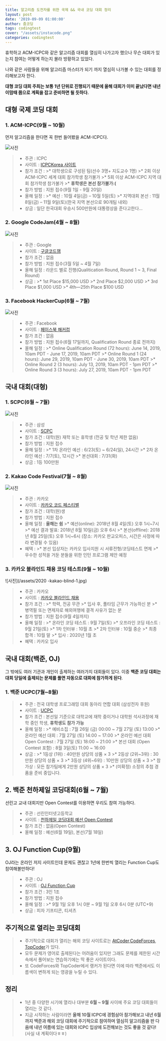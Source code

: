 ```yaml
---
title: 알고리즘 도전자를 위한 국제 && 국내 코딩 대회 정리
layout: post
date: '2019-09-09 01:00:00'
author: 줌코딩
tags: codingtest
cover: "/assets/instacode.png"
categories: codingtest
---
```


휴학하고 ACM-ICPC와 같은 알고리즘 대회를 열심히 나가고자 했으나 무슨 대회가 있는지 참여는 어떻게 하는지 몰라 방황하고 있었다.

나와 같은 사람들을 위해 알고리즘 마스터가 되기 까지 열심히 나가볼 수 있는 대회를 정리해보고자 한다.

**대형 코딩 대회 주최는 보통 1년 단위로 진행되기 때문에 올해 대회가 이미 끝났다면 내년 이맘때 쯤으로 계획을 잡고 준비하면 될 듯하다.**

## 대형 국제 코딩 대회

### 1. ACM-ICPC(9월 ~ 10월)

먼저 알고리즘을 한다면 꼭 한번 들어봤을 ACM-ICPC다.

![사진](/assets/coding-test-1.png)

>* 주관 : ICPC
>* 사이트 : [ICPCKorea 사이트](http://icpckorea.org/)
>* 참가 조건 :
    >* 대학생으로 구성된 팀(선수 3명+  지도교수 1명)
    >* 2회 이상 ACM-ICPC 세계 대회 참가학생 참가불가
    >* 5회 이상 ACM-ICPC 지역 대회 참가학생 참가불가
    >* **휴학생은 본선 참가불가:(**
>* 참가 방법 : 지원 접수(9월 1일 - 9월 20일)
>* 올해 일정 :
    >* 예선 : 10월 4일(금) – 10월 5일(토)
    >* 지역대회 본선 : 11월 8일(금) – 11월 9일(토)(한국 지역 본선으로 90개팀 내외)
>* 상금 : 일단 한국대회 우승시 500만원에 대통령상을 준다고한다...

### 2. Google CodeJam(4월 ~ 8월)

![사진](/assets/coding-test-2.jpg)

>* 주관 : Google
>* 사이트 : [구글코드잼](http://icpckorea.org/)
>* 참가 조건 : 없음
>* 참가 방법 : 지원 접수(3월 5일 ~ 4월 7일)
>* 올해 일정 : 라운드 별로 진행(Qualitication Round, Round 1 ~ 3, Final Round)
>* 상금 :
    >* 1st Place $15,000 USD
    >* 2nd Place $2,000 USD
    >* 3rd Place $1,000 USD
    >* 4th—25th Place $100 USD

### 3. Facebook HackerCup(6월 ~ 7월)

![사진](/assets/coding-test-3.jpg)

>* 주관 : Facebook
>* 사이트 : [페이스북 해커컵](https://www.facebook.com/hackercup/)
>* 참가 조건 : 없음
>* 참가 방법 : 지원 접수(6월 17일까지, Qualification Round 종료 전까지)
>* 올해 일정 :
    >* Online Qualification Round (72 hours): June 14, 2019, 10am PDT - June 17, 2019, 10am PDT
    >* Online Round 1 (24 hours): June 29, 2019, 10am PDT - June 30, 2019, 10am PDT
    >* Online Round 2 (3 hours): July 13, 2019, 10am PDT - 1pm PDT
    >* Online Round 3 (3 hours): July 27, 2019, 10am PDT - 1pm PDT

## 국내 대회(대형)

### 1. SCPC(6월 ~ 7월)

![사진](/assets/coding-test-4.jpg)

>* 주관 : 삼성
>* 사이트 : [SCPC](https://www.codeground.org/contest/contest)
>* 참가 조건 : 대학(원) 재학 또는 휴학생 (전공 및 학년 제한 없음)
>* 참가 방법 : 지원 접수
>* 올해 일정 :
    >* 1차 온라인 예선 : 6/23(토) ~ 6/24(일), 24시간
    >* 2차 온라인 예선 : 7/7(토), 12시간
    >* 본선대회 : 7/31(화)
>* 상금 : 1등 100만원

### 2. Kakao Code Festival(7월 ~ 8월)

![사진](/assets/coding-test-5.png)

>* 주관 : 카카오
>* 사이트 : [카카오 코드 페스티벌](https://contest.kakaocode.com/info)
>* 참가 조건 : 대학(원)생
>* 참가 방법 : 지원 접수
>* 올해 일정 : **올해는 쉼**
    >* 예선(online): 2018년 8월 4일(토) 오후 1시~7시
    >* 예선 결과 발표: 2018년 8월 10일(금) 오후 6시
    >* 본선(offline): 2018년 8월 25일(토) 오후 1시~6시 (장소: 카카오 판교오피스, 시간은 사정에 따라 변경될 수 있음)
>* 혜택 :
    >* 본선 입상자는 카카오 입사지원 시 서류전형/코딩테스트 면제
    >* 우수한 성적을 거둔 분들을 위한 인턴 프로그램 제안 예정

### 3. 카카오 블라인드 채용 코딩 테스트(9월 ~ 10월)

![사진](/assets/2020 -kakao-blind-1.jpg)

>* 주관 : 카카오
>* 사이트 : [카카오 블라인드 채용](https://www.welcomekakao.com/competitions/102/2020-kakao-blind-recruitment)
>* 참가 조건 :
    >* 학력, 전공 무관
    >* 입사 후, 풀타임 근무가 가능하신 분
    >* 병역필 또는 면제자로 해외여행에 결격 사유가 없는 분
>* 참가 방법 : 지원 접수(9월 4일까지)
>* 올해 일정 :
    >* 온라인 코딩 테스트 : 9월 7일(토)
    >* 오프라인 코딩 테스트 : 9월 21일(토)
    >* 1차 인터뷰 : 10월 초
    >* 2차 인터뷰 : 10월 중순
    >* 최종 합격 : 10월 말
    >* 입사 : 2020년 1월 초
>* 혜택 : 카카오 입사

## 국내 대회(백준, OJ)

그 밖에도 여러 기관과 개인이 출제하는 여러가지 대회들이 있다. 이중 **백준 코딩 대회는 대회 당일에 출제되는 문제를 풀면 자동으로 대회에 참가하게 된다**.

### 1. 백준 UCPC(7월~8월)

>* 주관 : 전국 대학생 프로그래밍 대회 동아리 연합 대회
(삼성전자 후원)
>* 사이트 : [UCPC](https://ucpc.acmicpc.net/info)
>* 참가 조건 : 본선일 기준으로 대학교에 재학 중이거나 대학원 석사과정에 재학 중인 학생, **휴학생도 참가 가능**
>* 올해 일정 :
    >* 예비소집 : 7월 26일 (금) 00:00 ~ 7월 27일 (토) 13:00
    >* 온라인 예선 대회 : 7월 27일 (토) 14:00 ~ 17:00
    >* 온라인 예선 대회 Open Contest : 7월 27일 (토) 18:00 ~ 21:00
    >* 본선 대회 (Open Contest 포함) : 8월 3일(토) 11:00 ~ 16:00
>* 상금 :
    >* 1등상 (1위) : 40만원 상당의 상품 × 3
    >* 2등상 (2위~3위) : 30만원 상당의 상품 × 3
    >* 3등상 (4위~6위) : 10만원 상당의 상품 × 3
    >* 참가상 : 모든 참가팀에게 2만원 상당의 상품 × 3
    >* (미확정) 소정의 추첨 경품을 준비 중입니다.

## 2. 백준 천하제일 코딩대회(6월 ~ 7월)

선린고 교내 대회지만 Open Contest를 이용하면 우리도 참여 가능하다.

>* 주관 : 선린인터넷고등학교
>* 사이트 : [천하제일 코딩대회 예선 Open Contest](https://www.acmicpc.net/contest/view/437)
>* 참가 조건 : 없음(Open Contest)
>* 올해 일정 : 예선(6월 19일), 본선(7월 18일)

## 3. OJ Function Cup(9월)

OJ라는 온라인 저지 사이트인데 문제도 괜찮고 1년에 한번씩 열리는 Function Cup도 참여해볼만하다!

>* 주관 : OJ
>* 사이트 : [OJ Function Cup](https://oj.uz/contest/view/FUNCTIONCUP4)
>* 참가 조건 : 3인 1조
>* 참가 방법 : 지원 접수
>* 올해 일정 : 
    >* 9월 1일 오후 1시 0분 ~ 9월 1일 오후 6시 0분 (UTC+9)
>* 상금 : 피자 기프티콘, 티셔츠

## 주기적으로 열리는 코딩대회

>* 주기적으로 대회가 열리는 해외 코딩 사이트로는 [AtCoder](https://atcoder.jp),[CodeForces](https://codeforces.com), [TopCoder](https://www.topcoder.com/spacenet?gclid=CjwKCAjw8NfrBRA7EiwAfiVJpTg25EhjbIYp_lmpV-8I7vD55hwLB6A-cwFjfyLr42_ipU9E3IS2ehoCCA8QAvD_BwE)가 있다.
>* 모두 문제가 영어로 출제된다는 어려움이 있지만 그래도 문제를 제한된 시간 속에서 풀어보는 연습하기에는 딱 좋은 사이트이다.
>* 또 CodeForces와 TopCoder에서 랭커가 된다면 이에 따라 백준에서도 이름색이 변하게 되는 영광을 누릴 수 있다.

## 정리

>* 1년 중 다양한 시기에 열리나 대부분 **6월 ~ 9월** 사이에 주요 코딩 대회들이 열리는 것 같다.
>* 지금 시작하는 사람이라면 **올해 10월 ICPC에 경험삼아 참가해보고 내년 6월까지 백준과 해외 코딩 대회에 주기적으로 참여하며 열심히 알고리즘을 판 다음에 내년 여름에 있는 대회와 ICPC 입상에 도전해보는 것도 좋을 것 같다!**(사실 내 계획이다ㅎㅎ)
